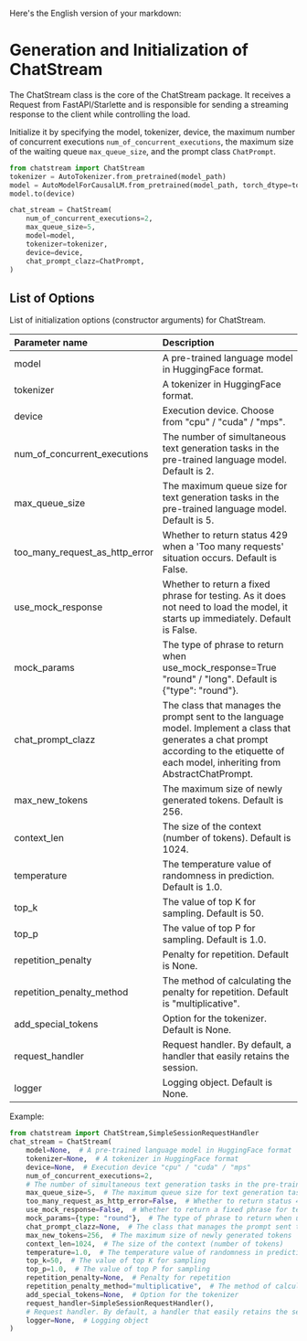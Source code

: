 Here's the English version of your markdown:

# Generation and Initialization of ChatStream

The ChatStream class is the core of the ChatStream package. It receives a Request from FastAPI/Starlette and is responsible for sending a streaming response to the client while controlling the load.

Initialize it by specifying the model, tokenizer, device, the maximum number of concurrent executions `num_of_concurrent_executions`, the maximum size of the waiting queue `max_queue_size`, and the prompt class `ChatPrompt`.

```python
from chatstream import ChatStream
tokenizer = AutoTokenizer.from_pretrained(model_path)
model = AutoModelForCausalLM.from_pretrained(model_path, torch_dtype=torch.float16)
model.to(device)

chat_stream = ChatStream(
    num_of_concurrent_executions=2,
    max_queue_size=5,
    model=model,
    tokenizer=tokenizer,
    device=device,
    chat_prompt_clazz=ChatPrompt,
)
```

## List of Options

List of initialization options (constructor arguments) for ChatStream.

|Parameter name|Description|
|:----|:----|
|model|A pre-trained language model in HuggingFace format.|
|tokenizer|A tokenizer in HuggingFace format.|
|device|Execution device. Choose from "cpu" / "cuda" / "mps".|
|num_of_concurrent_executions|The number of simultaneous text generation tasks in the pre-trained language model. Default is 2.|
|max_queue_size|The maximum queue size for text generation tasks in the pre-trained language model. Default is 5.|
|too_many_request_as_http_error|Whether to return status 429 when a 'Too many requests' situation occurs. Default is False.|
|use_mock_response|Whether to return a fixed phrase for testing. As it does not need to load the model, it starts up immediately. Default is False.|
|mock_params|The type of phrase to return when use_mock_response=True "round" / "long". Default is {"type": "round"}.|
|chat_prompt_clazz|The class that manages the prompt sent to the language model. Implement a class that generates a chat prompt according to the etiquette of each model, inheriting from AbstractChatPrompt.|
|max_new_tokens|The maximum size of newly generated tokens. Default is 256.|
|context_len|The size of the context (number of tokens). Default is 1024.|
|temperature|The temperature value of randomness in prediction. Default is 1.0.|
|top_k|The value of top K for sampling. Default is 50.|
|top_p|The value of top P for sampling. Default is 1.0.|
|repetition_penalty|Penalty for repetition. Default is None.|
|repetition_penalty_method|The method of calculating the penalty for repetition. Default is "multiplicative".|
|add_special_tokens|Option for the tokenizer. Default is None.|
|request_handler|Request handler. By default, a handler that easily retains the session.|
|logger|Logging object. Default is None.|

Example:

```python
from chatstream import ChatStream,SimpleSessionRequestHandler
chat_stream = ChatStream(
    model=None,  # A pre-trained language model in HuggingFace format
    tokenizer=None,  # A tokenizer in HuggingFace format
    device=None,  # Execution device "cpu" / "cuda" / "mps"
    num_of_concurrent_executions=2,
    # The number of simultaneous text generation tasks in the pre-trained language model
    max_queue_size=5,  # The maximum queue size for text generation tasks in the pre-trained language model
    too_many_request_as_http_error=False,  # Whether to return status 429 when a 'Too many requests' situation occurs
    use_mock_response=False,  # Whether to return a fixed phrase for testing
    mock_params={type: "round"},  # The type of phrase to return when use_mock_response=True "round" / "long"
    chat_prompt_clazz=None,  # The class that manages the prompt sent to the language model
    max_new_tokens=256,  # The maximum size of newly generated tokens
    context_len=1024,  # The size of the context (number of tokens)
    temperature=1.0,  # The temperature value of randomness in prediction
    top_k=50,  # The value of top K for sampling
    top_p=1.0,  # The value of top P for sampling
    repetition_penalty=None,  # Penalty for repetition
    repetition_penalty_method="multiplicative",  # The method of calculating the penalty for repetition
    add_special_tokens=None,  # Option for the tokenizer
    request_handler=SimpleSessionRequestHandler(),
    # Request handler. By default, a handler that easily retains the session
    logger=None,  # Logging object
)


```
